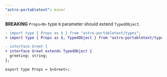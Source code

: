 ```yaml
---
"astro-portabletext": minor
---
```


**BREAKING** `Props<N>` type `N` parameter should extend `TypedObject`.

```diff
- import type { Props as $ } from "astro-portabletext/types";
+ import type { Props as $, TypedObject } from "astro-portabletext/types";

- interface Greet {
+ interface Greet extends TypedObject {
  greeting: string;
};

export type Props = $<Greet>;
```

